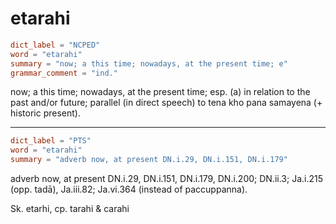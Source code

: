 # etarahi

``` toml
dict_label = "NCPED"
word = "etarahi"
summary = "now; a this time; nowadays, at the present time; e"
grammar_comment = "ind."
```

now; a this time; nowadays, at the present time; esp. (a) in relation to the past and/or future; parallel (in direct speech) to tena kho pana samayena (\+ historic present).

--------------------

``` toml
dict_label = "PTS"
word = "etarahi"
summary = "adverb now, at present DN.i.29, DN.i.151, DN.i.179"
```

adverb now, at present DN.i.29, DN.i.151, DN.i.179, DN.i.200; DN.ii.3; Ja.i.215 (opp. tadā), Ja.iii.82; Ja.vi.364 (instead of paccuppanna).

Sk. etarhi, cp. tarahi & carahi

